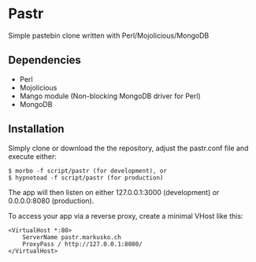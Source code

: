 # Pastr

Simple pastebin clone written with Perl/Mojolicious/MongoDB

## Dependencies

* Perl
* Mojolicious
* Mango module (Non-blocking MongoDB driver for Perl)
* MongoDB

## Installation

Simply clone or download the the repository, adjust the pastr.conf file and
execute either:

    $ morbo -f script/pastr (for development), or
    $ hypnotoad -f script/pastr (for production)

The app will then listen on either 127.0.0.1:3000 (development) or 0.0.0.0:8080
(production).

To access your app via a reverse proxy, create a minimal VHost like this:

    <VirtualHost *:80>
        ServerName pastr.markusko.ch
        ProxyPass / http://127.0.0.1:8080/
    </VirtualHost> 
